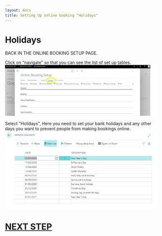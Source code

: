 ```yaml
---
layout: docs
title: Setting Up online booking "Holidays"
---
```

# Holidays
BACK IN THE ONLINE BOOKING SETUP PAGE.

Click on “navigate” so that you can see the list of set up tables.
![](media/garagehive-onlinebooking-5.png)

Select "Holidays", Here you need to set your bank holidays and any other days you want to prevent people from making bookings online.
![](media/garagehive-onlinebooking-11.png) 

 
# [NEXT STEP](https://docs.garagehive.co.uk/docs/garagehive-onlinebooking-service-packages.html)